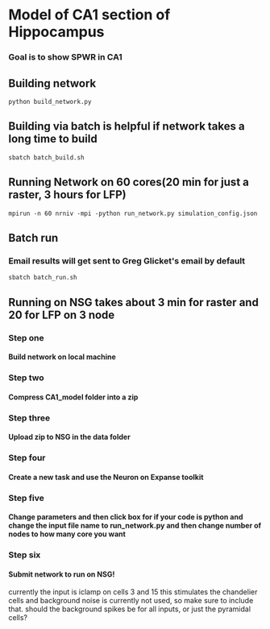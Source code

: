 # Model of CA1 section of Hippocampus
### Goal is to show SPWR in CA1
## Building network
```
python build_network.py
```
## Building via batch is helpful if network takes a long time to build
```
sbatch batch_build.sh
```
## Running Network on 60 cores(20 min for just a raster, 3 hours for LFP)
```
mpirun -n 60 nrniv -mpi -python run_network.py simulation_config.json
```
## Batch run
### Email results will get sent to Greg Glicket's email by default
```
sbatch batch_run.sh
```
## Running on NSG takes about 3 min for raster and 20 for LFP on 3 node
### Step one
#### Build network on local machine
### Step two
#### Compress CA1_model folder into a zip
### Step three
#### Upload zip to NSG in the data folder
### Step four
#### Create a new task and use the Neuron on Expanse toolkit
### Step five
#### Change parameters and then click box for if your code is python and change the input file name to run_network.py and then change number of nodes to how many core you want
### Step six
#### Submit network to run on NSG!



currently the input is iclamp on cells 3 and 15
this stimulates the chandelier cells and 
background noise is currently not used, so make sure to include that.
should the background spikes be for all inputs, or just the pyramidal cells?